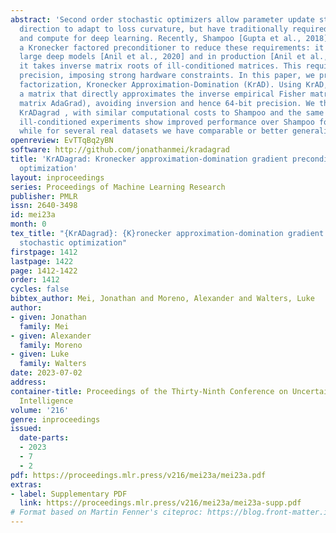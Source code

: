 ```yaml
---
abstract: 'Second order stochastic optimizers allow parameter update step size and
  direction to adapt to loss curvature, but have traditionally required too much memory
  and compute for deep learning. Recently, Shampoo [Gupta et al., 2018] introduced
  a Kronecker factored preconditioner to reduce these requirements: it is used for
  large deep models [Anil et al., 2020] and in production [Anil et al., 2022]. However,
  it takes inverse matrix roots of ill-conditioned matrices. This requires 64-bit
  precision, imposing strong hardware constraints. In this paper, we propose a novel
  factorization, Kronecker Approximation-Domination (KrAD). Using KrAD, we update
  a matrix that directly approximates the inverse empirical Fisher matrix (like full
  matrix AdaGrad), avoiding inversion and hence 64-bit precision. We then propose
  KrADagrad , with similar computational costs to Shampoo and the same regret. Synthetic
  ill-conditioned experiments show improved performance over Shampoo for 32-bit precision,
  while for several real datasets we have comparable or better generalization.'
openreview: EvTTqBq2yBN
software: http://github.com/jonathanmei/kradagrad
title: 'KrADagrad: Kronecker approximation-domination gradient preconditioned stochastic
  optimization'
layout: inproceedings
series: Proceedings of Machine Learning Research
publisher: PMLR
issn: 2640-3498
id: mei23a
month: 0
tex_title: "{KrADagrad}: {K}ronecker approximation-domination gradient preconditioned
  stochastic optimization"
firstpage: 1412
lastpage: 1422
page: 1412-1422
order: 1412
cycles: false
bibtex_author: Mei, Jonathan and Moreno, Alexander and Walters, Luke
author:
- given: Jonathan
  family: Mei
- given: Alexander
  family: Moreno
- given: Luke
  family: Walters
date: 2023-07-02
address:
container-title: Proceedings of the Thirty-Ninth Conference on Uncertainty in Artificial
  Intelligence
volume: '216'
genre: inproceedings
issued:
  date-parts:
  - 2023
  - 7
  - 2
pdf: https://proceedings.mlr.press/v216/mei23a/mei23a.pdf
extras:
- label: Supplementary PDF
  link: https://proceedings.mlr.press/v216/mei23a/mei23a-supp.pdf
# Format based on Martin Fenner's citeproc: https://blog.front-matter.io/posts/citeproc-yaml-for-bibliographies/
---
```


